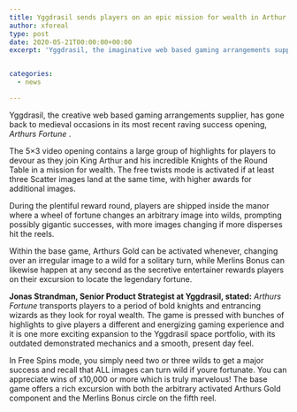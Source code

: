 ```yaml
---
title: Yggdrasil sends players on an epic mission for wealth in Arthur s Fortune
author: xforeal 
type: post
date: 2020-05-21T00:00:00+00:00
excerpt: 'Yggdrasil, the imaginative web based gaming arrangements supplier, has headed out back to medieval occasions in its most recent raving success opening, Arthurs Fortune '


categories:
  - news

---
```

Yggdrasil, the creative web based gaming arrangements supplier, has gone back to medieval occasions in its most recent raving success opening, _Arthurs Fortune_ . 

The 5&#215;3 video opening contains a large group of highlights for players to devour as they join King Arthur and his incredible Knights of the Round Table in a mission for wealth. The free twists mode is activated if at least three Scatter images land at the same time, with higher awards for additional images. 

During the plentiful reward round, players are shipped inside the manor where a wheel of fortune changes an arbitrary image into wilds, prompting possibly gigantic successes, with more images changing if more disperses hit the reels. 

Within the base game, Arthurs Gold can be activated whenever, changing over an irregular image to a wild for a solitary turn, while Merlins Bonus can likewise happen at any second as the secretive entertainer rewards players on their excursion to locate the legendary fortune. 

**Jonas Strandman, Senior Product Strategist at Yggdrasil, stated:** _Arthurs Fortune_ transports players to a period of bold knights and entrancing wizards as they look for royal wealth. The game is pressed with bunches of highlights to give players a different and energizing gaming experience and it is one more exciting expansion to the Yggdrasil space portfolio, with its outdated demonstrated mechanics and a smooth, present day feel. 

In Free Spins mode, you simply need two or three wilds to get a major success and recall that ALL images can turn wild if youre fortunate. You can appreciate wins of x10,000 or more which is truly marvelous! The base game offers a rich excursion with both the arbitrary activated Arthurs Gold component and the Merlins Bonus circle on the fifth reel.